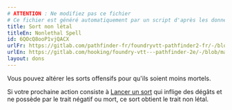 ```yaml
---
# ATTENTION : Ne modifiez pas ce fichier
# Ce fichier est généré automatiquement par un script d'après les données du module Foundry VTT officiel et de sa traduction
title: Sort non létal
titleEn: Nonlethal Spell
id: 6QOcQ8ooP1vjQACX
urlFr: https://gitlab.com/pathfinder-fr/foundryvtt-pathfinder2-fr/-/blob/master/data/feats/6QOcQ8ooP1vjQACX.htm
urlEn: https://gitlab.com/hooking/foundry-vtt---pathfinder-2e/-/blob/master/packs/data/feats.db/nonlethal-spell.json
layout: dons
---
```

Vous pouvez altérer les sorts offensifs pour qu'ils soient moins mortels.

Si votre prochaine action consiste à [Lancer un sort](../actions/lancer-un-sort.md) qui inflige des dégâts et ne possède par le trait négatif ou mort, ce sort obtient le trait non létal.

